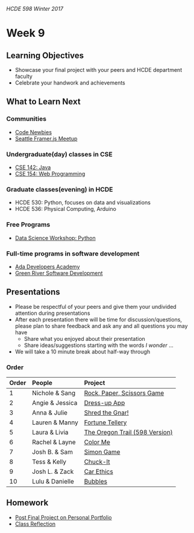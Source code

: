 _HCDE 598 Winter 2017_

# Week 9

## Learning Objectives
* Showcase your final project with your peers and HCDE department faculty
* Celebrate your handwork and achievements 

## What to Learn Next

### Communities
* [Code Newbies](http://www.codenewbie.org/)
* [Seattle Framer.js Meetup](https://www.facebook.com/groups/framerjs.seattle/)

### Undergraduate(day) classes in CSE
* [CSE 142: Java](http://courses.cs.washington.edu/courses/cse142/)
* [CSE 154: Web Programming](http://courses.cs.washington.edu/courses/cse154/)

### Graduate classes(evening) in HCDE
* HCDE 530: Python, focuses on data and visualizations
* HCDE 536: Physical Computing, Arduino

### Free Programs
* [Data Science Workshop: Python](https://wiki.communitydata.cc/Community_Data_Science_Workshops)

### Full-time programs in software development
* [Ada Developers Academy](http://adadevelopersacademy.org/)
* [Green River Software Development](http://www.greenriver.edu/academics/areas-of-study/bas-programs/software-development.htm)

## Presentations
* Please be respectful of your peers and give them your undivided attention during presentations
* After each presentation there will be time for discussion/questions, please plan to share feedback and ask any and all questions you may have
  * Share what you enjoyed about their presentation
  * Share ideas/suggestions starting with the words _I wonder_ ...
* We will take a 10 minute break about half-way through

### Order

| Order | People | Project |
| :--- | :--- | :--- |
| 1 | Nichole & Sang | [Rock, Paper, Scissors Game](https://nicholekim.github.io/598-final/RPS/) |
| 2 | Angie & Jessica | [Dress-up App](https://angimima.github.io/hcde-final-project/Angie-Jessica-Final/) |
| 3 | Anna & Julie | [Shred the Gnar!](https://jstu2.github.io/JS_HCDE_portfolio/Updated_skiing/) |
| 4 | Lauren & Manny | [Fortune Tellery](https://mannysgithub.github.io/hcde-portfolio/fortuneTeller/) |
| 5 | Laura & Livia | [The Oregon Trail (598 Version)](https://liviaclaire.github.io/hcde-portfolio/oregontail/) |
| 6 | Rachel & Layne | [Color Me](https://rachelbarnacle.github.io/598-final-project/final/) |
| 7 | Josh B. & Sam | [Simon Game](https://nomad1721.github.io/hcde-portfolio/598-final-project-blinky/simon_game/) |
| 8 | Tess & Kelly | [Chuck-It](https://tws123.github.io/final-project/glitch-art/) |
| 9 | Josh L. & Zack | [Car Ethics](https://zjrobinson90.github.io/portfolio/carEthics/) |
| 10 | Lulu & Danielle | [Bubbles](https://dteska.github.io/598_final_project/FINAL_PROJECT/index.html) |

## Homework

* [Post Final Project on Personal Portfolio](https://canvas.uw.edu/courses/1099807/assignments/3624553)
* [Class Reflection](../../class-reflection.md)
